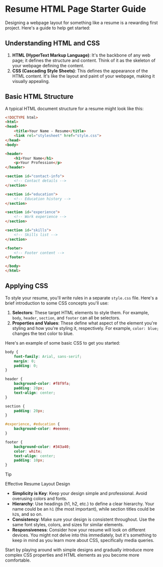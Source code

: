 # Resume HTML Page Starter Guide

Designing a webpage layout for something like a resume is a rewarding first project. Here's a guide to help get started:

## Understanding HTML and CSS

1. **HTML (HyperText Markup Language)**: It's the backbone of any web page; it defines the structure and content. Think of it as the skeleton of your webpage defining the content.
2. **CSS (Cascading Style Sheets)**: This defines the appearance of the HTML content. It's like the layout and paint of your webpage, making it visually appealing.

## Basic HTML Structure

A typical HTML document structure for a resume might look like this:

```html
<!DOCTYPE html>
<html>
<head>
    <title>Your Name - Resume</title>
    <link rel="stylesheet" href="style.css">
</head>
<body>

<header>
    <h1>Your Name</h1>
    <p>Your Profession</p>
</header>

<section id="contact-info">
    <!-- Contact details -->
</section>

<section id="education">
    <!-- Education history -->
</section>

<section id="experience">
    <!-- Work experience -->
</section>

<section id="skills">
    <!-- Skills list -->
</section>

<footer>
    <!-- Footer content -->
</footer>

</body>
</html>
```

## Applying CSS

To style your resume, you'll write rules in a separate `style.css` file. Here's a brief introduction to some CSS concepts you'll use:

1. **Selectors**: These target HTML elements to style them. For example, `body`, `header`, `section`, and `footer` can all be selectors.
2. **Properties and Values**: These define what aspect of the element you're styling and how you're styling it, respectively. For example, `color: blue;` changes the text color to blue.

Here's an example of some basic CSS to get you started:

```css
body {
    font-family: Arial, sans-serif;
    margin: 0;
    padding: 0;
}

header {
    background-color: #f8f9fa;
    padding: 20px;
    text-align: center;
}

section {
    padding: 20px;
}

#experience, #education {
    background-color: #eeeeee;
}

footer {
    background-color: #343a40;
    color: white;
    text-align: center;
    padding: 10px;
}
```

> [!TIP]
> Effective Resume Layout Design
>
> - **Simplicity is Key**: Keep your design simple and professional. Avoid overusing colors and fonts.
> - **Hierarchy**: Use headings (h1, h2, etc.) to define a clear hierarchy. Your name could be an `h1` (the most important), while section titles could be `h2`s, and so on.
> - **Consistency**: Make sure your design is consistent throughout. Use the same font styles, colors, and sizes for similar elements.
> - **Responsiveness**: Consider how your resume will look on different devices. You might not delve into this immediately, but it's something to keep in mind as you learn more about CSS, specifically media queries.


Start by playing around with simple designs and gradually introduce more complex CSS properties and HTML elements as you become more comfortable.
